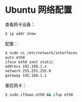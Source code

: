 # Ubuntu 网络配置

查看网卡设备：

```sh
$ ip addr show
```

配置：

```sh
$ sudo vi /etc/network/interfaces
auto eth0
iface eth0 inet static
address 192.168.1.x
network 255.255.255.0
gateway 192.168.1.1
```

重启网卡：

```sh
$ sudo ifdown eth0 && ifup eth0
```